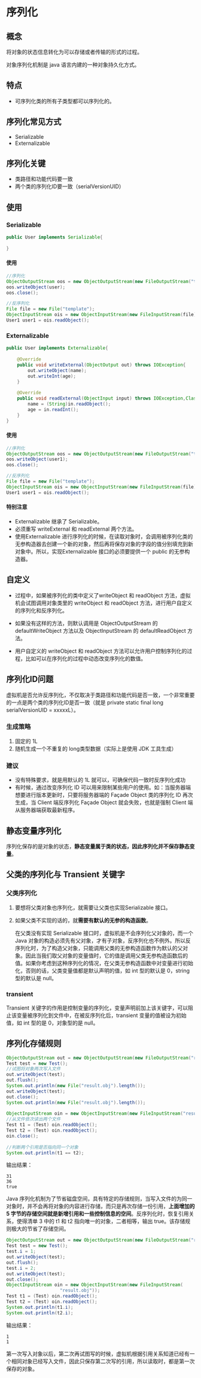 # 序列化

## 概念

将对象的状态信息转化为可以存储或者传输的形式的过程。

对象序列化机制是 java 语言内建的一种对象持久化方式。

## 特点

- 可序列化类的所有子类型都可以序列化的。

## 序列化常见方式

- Serializable
- Externalizable

## 序列化关键

- 类路径和功能代码要一致
- 两个类的序列化ID要一致（serialVersionUID）

## 使用

### Serializable

```java
public User implements Serializable{
    
}
```

#### 使用

```java
//序列化
ObjectOutputStream oos = new ObjectOutputStream(new FileOutputStream("template"));
oos.writeObject(user);
oos.close();

//反序列化
File file = new File("template");
ObjectInputStream ois = new ObjectInputStream(new FileInputStream(file));
User1 user1 = ois.readObject();
```

### Externalizable

```java
public User implements Externalizable{
    
    @Override
    public void writeExternal(ObjectOutput out) throws IOException{
        out.writeObject(name);
        out.writeInt(age);
    }
    
    @Override
    public void readExternal(ObjectInput input) throws IOException,ClassNotFoundException{
        name = (String)in.readObject();
        age = in.readInt();
    }
}
```

#### 使用

```java
//序列化
ObjectOutputStream oos = new ObjectOutputStream(new FileOutputStream("template"));
oos.writeObject(user1);
oos.close();

//反序列化
File file = new File("template");
ObjectInputStream ois = new ObjectInputStream(new FileInputStream(file));
User1 user1 = ois.readObject();
```

#### 特别注意

- Externalizable 继承了 Serializable。
- 必须重写 writeExternal 和 readExternal 两个方法。
- 使用Externalizable 进行序列化的时候，在读取对象时，会调用被序列化类的无参构造器去创建一个新的对象，然后再将保存对象的字段的值分别填充到新对象中。所以，实现Externalizable 接口的必须要提供一个 public 的无参构造器。

## 自定义

- 过程中，如果被序列化的类中定义了writeObject 和 readObject 方法，虚拟机会试图调用对象类里的 writeObject 和 readObject 方法，进行用户自定义的序列化和反序列化。

- 如果没有这样的方法，则默认调用是 ObjectOutputStream 的 defaultWriteObject 方法以及 ObjectInputStream 的 defaultReadObject 方法。

- 用户自定义的 writeObject 和 readObject 方法可以允许用户控制序列化的过程，比如可以在序列化的过程中动态改变序列化的数值。

## 序列化ID问题

虚拟机是否允许反序列化，不仅取决于类路径和功能代码是否一致，一个非常重要的一点是两个类的序列化ID是否一致（就是 private static final long serialVersionUID = xxxxxL）。

### 生成策略

1. 固定的 1L
2. 随机生成一个不重复的 long类型数据（实际上是使用 JDK 工具生成）

### 建议

- 没有特殊要求，就是用默认的 1L 就可以，可确保代码一致时反序列化成功
- 有时候，通过改变序列化 ID 可以用来限制某些用户的使用。如：当服务器端想要进行版本更新时，只要将服务器端的 Façade Object 类的序列化 ID 再次生成，当 Client 端反序列化 Façade Object 就会失败，也就是强制 Client 端从服务器端获取最新程序。

## 静态变量序列化

序列化保存的是对象的状态，**静态变量属于类的状态，因此序列化并不保存静态变量**。

## 父类的序列化与 Transient 关键字

### 父类序列化

1. 要想将父类对象也序列化，就需要让父类也实现Serializable 接口。

2. 如果父类不实现的话的，就**需要有默认的无参的构造函数**。

   在父类没有实现 Serializable 接口时，虚拟机是不会序列化父对象的，而一个 Java 对象的构造必须先有父对象，才有子对象，反序列化也不例外。所以反序列化时，为了构造父对象，只能调用父类的无参构造函数作为默认的父对象。因此当我们取父对象的变量值时，它的值是调用父类无参构造函数后的值。如果你考虑到这种序列化的情况，在父类无参构造函数中对变量进行初始化，否则的话，父类变量值都是默认声明的值，如 int 型的默认是 0，string 型的默认是 null。

### transient

Transient 关键字的作用是控制变量的序列化，变量声明前加上该关键字，可以阻止该变量被序列化到文件中，在被反序列化后，transient 变量的值被设为初始值，如 int 型的是 0，对象型的是 null。

## 序列化存储规则

```java
ObjectOutputStream out = new ObjectOutputStream(new FileOutputStream("result.obj"));
Test test = new Test();
//试图将对象两次写入文件
out.writeObject(test);
out.flush();
System.out.println(new File("result.obj").length());
out.writeObject(test);
out.close();
System.out.println(new File("result.obj").length());
 
ObjectInputStream oin = new ObjectInputStream(new FileInputStream("result.obj"));
//从文件依次读出两个文件
Test t1 = (Test) oin.readObject();
Test t2 = (Test) oin.readObject();
oin.close();
            
//判断两个引用是否指向同一个对象
System.out.println(t1 == t2);
```

输出结果：

```shell
31
36
true
```

Java 序列化机制为了节省磁盘空间，具有特定的存储规则，当写入文件的为同一对象时，并不会再将对象的内容进行存储，而只是再次存储一份引用，**上面增加的 5 字节的存储空间就是新增引用和一些控制信息的空间**。反序列化时，恢复引用关系，使得清单 3 中的 t1 和 t2 指向唯一的对象，二者相等，输出 true。该存储规则极大的节省了存储空间。

```java
ObjectOutputStream out = new ObjectOutputStream(new FileOutputStream("result.obj"));
Test test = new Test();
test.i = 1;
out.writeObject(test);
out.flush();
test.i = 2;
out.writeObject(test);
out.close();
ObjectInputStream oin = new ObjectInputStream(new FileInputStream(
                    "result.obj"));
Test t1 = (Test) oin.readObject();
Test t2 = (Test) oin.readObject();
System.out.println(t1.i);
System.out.println(t2.i);
```

输出结果：

```shell
1
1
```

第一次写入对象以后，第二次再试图写的时候，虚拟机根据引用关系知道已经有一个相同对象已经写入文件，因此只保存第二次写的引用，所以读取时，都是第一次保存的对象。